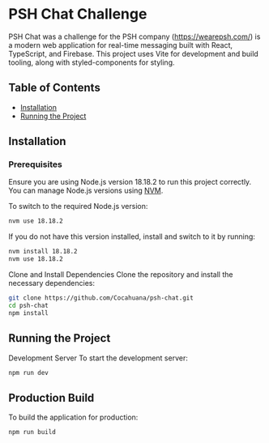 # PSH Chat Challenge

PSH Chat was a challenge for the PSH company (https://wearepsh.com/) is a modern web application for real-time messaging built with React, TypeScript, and Firebase. This project uses Vite for development and build tooling, along with styled-components for styling.

## Table of Contents

- [Installation](#installation)
- [Running the Project](#running-the-project)

## Installation

### Prerequisites

Ensure you are using Node.js version 18.18.2 to run this project correctly. You can manage Node.js versions using [NVM](https://github.com/nvm-sh/nvm).

To switch to the required Node.js version:

```bash
nvm use 18.18.2
```

If you do not have this version installed, install and switch to it by running:

```bash
nvm install 18.18.2
nvm use 18.18.2
```

Clone and Install Dependencies
Clone the repository and install the necessary dependencies:

```bash
git clone https://github.com/Cocahuana/psh-chat.git
cd psh-chat
npm install
```

## Running the Project

Development Server
To start the development server:

```bash
npm run dev
```

## Production Build

To build the application for production:

```bash
npm run build
```
